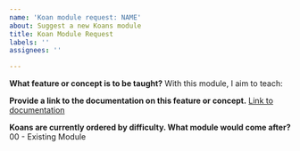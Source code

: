 ```yaml
---
name: 'Koan module request: NAME'
about: Suggest a new Koans module
title: Koan Module Request
labels: ''
assignees: ''

---
```


**What feature or concept is to be taught?**
With this module, I aim to teach: 

**Provide a link to the documentation on this feature or concept.**
[Link to documentation](http://circleci.com/docs)

**Koans are currently ordered by difficulty. What module would come after?**
00 - Existing Module
